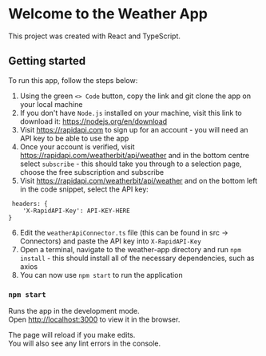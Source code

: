 # Welcome to the Weather App

This project was created with React and TypeScript.

## Getting started

To run this app, follow the steps below:

1. Using the green `<> Code` button, copy the link and git clone the app on your local machine
2. If you don't have `Node.js` installed on your machine, visit this link to download it: https://nodejs.org/en/download
3. Visit https://rapidapi.com to sign up for an account - you will need an API key to be able to use the app
4. Once your account is verified, visit https://rapidapi.com/weatherbit/api/weather and in the bottom centre select `subscribe` - this should take you through to a selection page, choose the free subscription and subscribe
5. Visit https://rapidapi.com/weatherbit/api/weather and on the bottom left in the code snippet, select the API key:
```
 headers: {
    'X-RapidAPI-Key': API-KEY-HERE
}
```
6. Edit the `weatherApiConnector.ts` file (this can be found in src -> Connectors) and paste the API key into `X-RapidAPI-Key`
7. Open a terminal, navigate to the weather-app directory and run `npm install` - this should install all of the necessary dependencies, such as axios
8. You can now use `npm start` to run the application

### `npm start`

Runs the app in the development mode.\
Open [http://localhost:3000](http://localhost:3000) to view it in the browser.

The page will reload if you make edits.\
You will also see any lint errors in the console.
